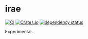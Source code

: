 # irae

[![CI](https://github.com/clux/irae/actions/workflows/release.yml/badge.svg)](https://github.com/clux/irae/actions/workflows/release.yml)
[![Crates.io](https://img.shields.io/crates/v/irae.svg)](https://crates.io/crates/irae)
[![dependency status](https://deps.rs/repo/github/clux/irae/status.svg)](https://deps.rs/repo/github/clux/irae)

Experimental.

